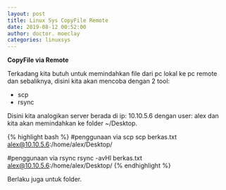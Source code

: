 ```yaml
---
layout: post
title: Linux Sys CopyFile Remote
date: 2019-08-12 00:52:00
author: doctor. moeclay
categories: linuxsys
---
```


<div>
<p><b>CopyFile via Remote</b></p>
<p>Terkadang kita butuh untuk memindahkan file dari pc lokal ke pc remote dan sebaliknya, disini kita akan mencoba dengan 2 tool: </p>
<ul>
<li>scp</li>
<li>rsync</li>
</ul>
<p>Disini kita analogikan server berada di ip: 10.10.5.6 dengan user: alex dan kita akan memindahkan ke folder ~/Desktop.</p>

{% highlight bash  %}
#penggunaan via scp
scp berkas.txt alex@10.10.5.6:/home/alex/Desktop/

#penggunaan via rsync 
rsync -avHl berkas.txt alex@10.10.5.6:/home/alex/Desktop/
{% endhighlight %}

<p>Berlaku juga untuk folder.</p>

</div>

